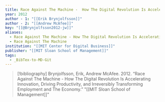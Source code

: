 ```yaml
---
title: Race Against The Machine -  How The Digital Revolution Is Accelerating Innovation, Driving Productivity, and Irreversibly Transforming Employment and The Economy
year: 2012
author - 1: "[[Erik Brynjolfsson]]"
author - 2: "[[Andrew McAfee]]"
key: "[[@Brynjolfsson2012-jw]]"
aliases:
  - Race Against The Machine - How The Digital Revolution Is Accelerating Innovation, Driving Productivity, And Irreversibly Transforming Employment And The Economy
  - Race Against The Machine
institution: "[[MIT Center for Digital Business]]"
publisher: "[[MIT Sloan School of Management]]"
tags:
  - _BibTex-to-MD-Git
---
```


> [!bibliography]
> Brynjolfsson, Erik, Andrew McAfee. 2012. “Race Against The Machine -  How The Digital Revolution Is Accelerating Innovation, Driving Productivity, and Irreversibly Transforming Employment and The Economy.” "[[MIT Sloan School of Management]]"